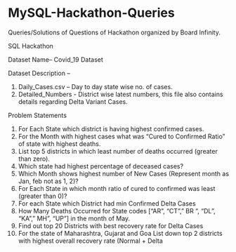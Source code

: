 # MySQL-Hackathon-Queries
Queries/Solutions of Questions of Hackathon organized by Board Infinity.

SQL Hackathon

Dataset 
Name– Covid_19 Dataset

Dataset Description –
1. Daily_Cases.csv – Day to day state wise no. of cases.
2. Detailed_Numbers - District wise latest numbers, this file also contains details regarding Delta Variant Cases.

Problem Statements

1. For Each State which district is having highest confirmed cases.
2. For the Month with highest cases what was “Cured to Confirmed Ratio” of state with 
highest deaths. 
3. List top 5 districts in which least number of deaths occurred (greater than zero).
4. Which state had highest percentage of deceased cases?
5. Which Month shows highest number of New Cases (Represent month as Jan, feb not 
as 1, 2)?
6. For Each State in which month ratio of cured to confirmed was least (greater than 
0)?
7. For each State which District had min Confirmed Delta Cases
8. How Many Deaths Occurred for State codes [“AR”, “CT”,” BR “, “DL”, “KA”,” MH”, 
“UP”] in the month of May.
9. Find out top 20 Districts with best recovery rate for Delta Cases
10. For the state of Maharashtra, Gujarat and Goa List down top 2 districts with highest 
overall recovery rate (Normal + Delta
